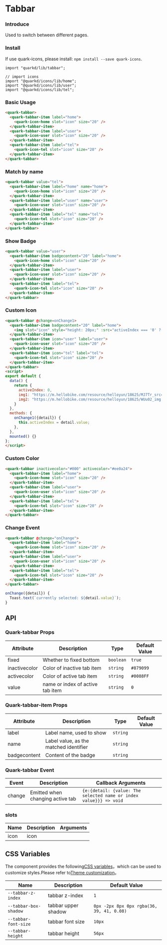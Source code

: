 # Tabbar

### Introduce

Used to switch between different pages.

### Install
If use quark-icons, please install: `npm install --save quark-icons`.

```tsx
import "quarkd/lib/tabbar";

// import icons
import "@quarkd/icons/lib/home";
import "@quarkd/icons/lib/user";
import "@quarkd/icons/lib/tel";
```

### Basic Usage

```html
<quark-tabbar>
  <quark-tabbar-item label="home">
    <quark-icon-home slot="icon" size="20" />
  </quark-tabbar-item>
  <quark-tabbar-item label="user">
    <quark-icon-user slot="icon" size="20" />
  </quark-tabbar-item>
  <quark-tabbar-item label="tel">
    <quark-icon-tel slot="icon" size="20" />
  </quark-tabbar-item>
</quark-tabbar>
```

### Match by name
```html
<quark-tabbar value="tel">
  <quark-tabbar-item label="home" name="home">
    <quark-icon-home slot="icon" size="20" />
  </quark-tabbar-item>
  <quark-tabbar-item label="user" name="user">
    <quark-icon-user slot="icon" size="20" />
  </quark-tabbar-item>
  <quark-tabbar-item label="tel" name="tel">
    <quark-icon-tel slot="icon" size="20" />
  </quark-tabbar-item>
</quark-tabbar>
```

### Show Badge
```html
<quark-tabbar value="user">
  <quark-tabbar-item badgecontent="20" label="home">
    <quark-icon-home slot="icon" size="20" />
  </quark-tabbar-item>
  <quark-tabbar-item label="user">
    <quark-icon-user slot="icon" size="20" />
  </quark-tabbar-item>
  <quark-tabbar-item label="tel">
    <quark-icon-tel slot="icon" size="20" />
  </quark-tabbar-item>
</quark-tabbar>
```

### Custom Icon

```html
<quark-tabbar @change=onChange1>
  <quark-tabbar-item badgecontent="20" label="home">
    <img slot="icon" style="height: 20px;" :src="activeIndex === '0' ? img1:img2 " />
  </quark-tabbar-item>
  <quark-tabbar-item icon="user" label="user">
    <quark-icon-user slot="icon" size="20" />
  </quark-tabbar-item>
  <quark-tabbar-item icon="tel" label="tel">
    <quark-icon-tel slot="icon" size="20" />
  </quark-tabbar-item>
</quark-tabbar>
<script>
export default {
  data() {
    return {
      activeIndex: 0,
      img1: "https://m.hellobike.com/resource/helloyun/18625/MJ7Tr_src=http___inews.gtimg.com_newsapp_bt_0_12536239782_641.jpg&refer=http___inews.gtimg.jpeg",
      img2: "https://m.hellobike.com/resource/helloyun/18625/WUu02_img.png",
    }
  },
  methods: {
    onChange1({detail}) {
      this.activeIndex = detail.value;
    },
  },
  mounted() {}
};
</script>
```

### Custom Color
```html
<quark-tabbar inactivecolor="#000" activecolor="#ee0a24">
  <quark-tabbar-item label="home">
    <quark-icon-home slot="icon" size="20" />
  </quark-tabbar-item>
  <quark-tabbar-item label="user">
    <quark-icon-user slot="icon" size="20" />
  </quark-tabbar-item>
  <quark-tabbar-item label="tel">
    <quark-icon-tel slot="icon" size="20" />
  </quark-tabbar-item>
</quark-tabbar>
```

### Change Event
```html
<quark-tabbar @change="onChange">
  <quark-tabbar-item label="home">
    <quark-icon-home slot="icon" size="20" />
  </quark-tabbar-item>
  <quark-tabbar-item label="user">
    <quark-icon-user slot="icon" size="20" />
  </quark-tabbar-item>
  <quark-tabbar-item label="tel">
    <quark-icon-tel slot="icon" size="20" />
  </quark-tabbar-item>
</quark-tabbar>
```
```js
onChange({detail}) {
  Toast.text(`currently selected: ${detail.value}`);
}
```

## API

### Quark-tabbar Props

| Attribute     | Description     | Type   | Default Value           |
|--------------|--------------------|--------|---------------|
| fixed     | Whether to fixed bottom | `boolean`  | `true `|
| inactivecolor | Color of inactive tab item  | `string`  | `#879099` |
| activecolor |	Color of active tab item| `string `| `#0088FF` |
| value | name or index of active tab item| `string`  | `0` |

### Quark-tabbar-item Props

| Attribute    | Description        | Type   | Default Value |
|--------------|--------------------|--------|---------------|
| label     | Label name, used to show  | `string`  |
| name      |  Label value, as the matched identifier | `string`  | |
| badgecontent  | Content of the badge  | `string`  | |


### Quark-tabbar Event

| Event   | Description                      | Callback Arguments   |
|---------|----------------------------------|--------|
| change  | Emitted when changing active tab  | `{e:{detail: {value: The selected name or index value}}} => void` |

### slots

| Name         | Description                             | Arguments   |
|--------------|----------------------------------|--------|
|icon     | icon            |          |


## CSS Variables

The component provides the following[CSS variables](https://developer.mozilla.org/zh-CN/docs/Web/CSS/Using_CSS_custom_properties)，which can be used to customize styles.Please refer to[Theme customization](#/zh-CN/guide/theme)。

| Name                 | Description         | 	Default Value |
| ---------------------| --------------------| ---------------|
| `--tabbar-z-index`   | tabbar z-index      | `1 `        |
| `--tabbar-box-shadow` | tabbar upper shadow | `0px -2px 8px 0px rgba(36, 39, 41, 0.08)` |
| `--tabbar-font-size` | tabbar font size | `10px`  |
| `--tabbar-height`  | tabbar height      | `56px ` |
